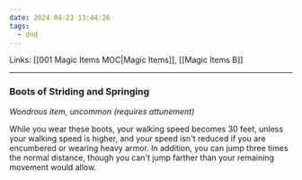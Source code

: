 ```yaml
---
date: 2024-04-23 13:44:26
tags:
  - dnd
---
```

Links: [[001 Magic Items MOC|Magic Items]], [[Magic Items B]]
___
### Boots of Striding and Springing

*Wondrous item, uncommon (requires attunement)*

While you wear these boots, your walking speed becomes 30 feet, unless your walking speed is higher, and your speed isn't reduced if you are encumbered or wearing heavy armor. In addition, you can jump three times the normal distance, though you can't jump farther than your remaining movement would allow.